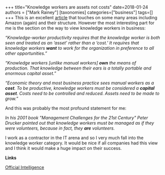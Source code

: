 +++
title="Knowledge workers are assets not costs"
date=2018-01-24
authors = ["Mark Rainey"]
[taxonomies]
categories=["business"]
tags=[]
+++
This is an excellent [article](http://www.leanessays.com/2018/01/official-intelligence.html) that touches on some many areas including Amazon (again) and their structure. However the most interesting part for me is the section on the way to view knowledge workers in business:
<!-- more -->

_“Knowledge-worker productivity requires that the knowledge worker is both seen and treated as an ‘asset’ rather than a ‘cost.’ It requires that knowledge workers **want** to work for the organization in preference to all other opportunities.”_

_“Knowledge workers [unlike manual workers] **own** the means of production. That knowledge between their ears is a totally portable and enormous capital asset.”_

_“Economic theory and most business practice sees manual workers as a **cost**. To be productive, knowledge workers must be considered a **capital asset**. Costs need to be controlled and reduced. Assets need to be made to grow.”_

And this was probably the most profound statement for me:

_In his 2001 book "Management Challenges for the 21st Century" Peter Drucker pointed out that knowledge workers must be managed as if they were volunteers, because in fact, they **are** volunteers._

I work as a contractor in the IT arena and so I very much fall into the knowledge worker category. It would be nice if all companies had this view and I think it would make a huge impact on their success.

__Links__

[Official Intelligence](http://www.leanessays.com/2018/01/official-intelligence.html)

